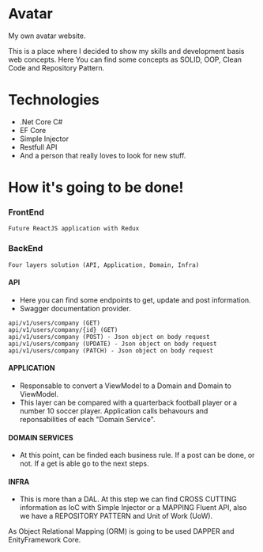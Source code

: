 # Avatar
My own avatar website.

This is a place where I decided to show my skills and development basis web concepts. Here You can find some concepts as SOLID, OOP, Clean Code and Repository Pattern. 

# Technologies
- .Net Core C#
- EF Core
- Simple Injector
- Restfull API
- And a person that really loves to look for new stuff.

# How it's going to be done!
### FrontEnd
```
Future ReactJS application with Redux
```
### BackEnd
```
Four layers solution (API, Application, Domain, Infra)
```


#### API 
- Here you can find some endpoints to get, update and post information.
- Swagger documentation provider.
```
api/v1/users/company (GET)
api/v1/users/company/{id} (GET)
api/v1/users/company (POST) - Json object on body request
api/v1/users/company (UPDATE) - Json object on body request
api/v1/users/company (PATCH) - Json object on body request
```

#### APPLICATION 
- Responsable to convert a ViewModel to a Domain and Domain to ViewModel.
-  This layer can be compared with a quarterback football player or a number 10 soccer player. Application calls behavours and reponsabilities of each "Domain Service".

#### DOMAIN SERVICES 
- At this point, can be finded each business rule. If a post can be done, or not. If a get is able go to the next steps.

#### INFRA 
- This is more than a DAL. At this step we can find CROSS CUTTING information as IoC with Simple Injector or a MAPPING Fluent API, also we have a REPOSITORY PATTERN and Unit of Work (UoW).

As Object Relational Mapping (ORM) is going to be used DAPPER and EnityFramework Core.
